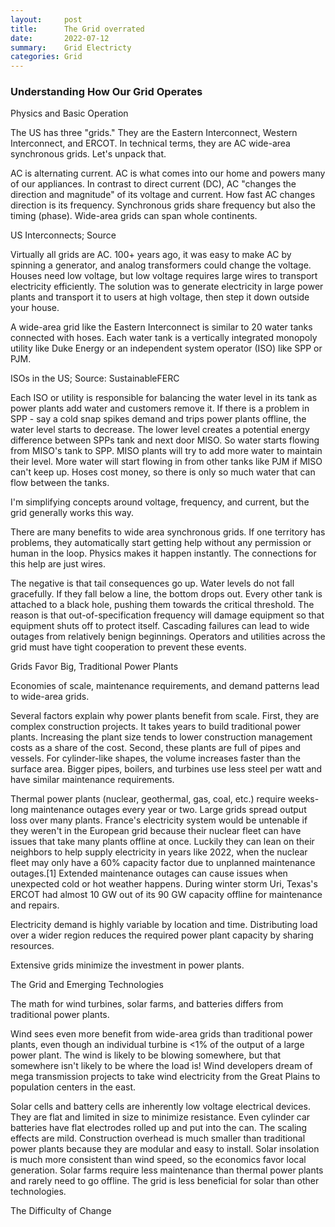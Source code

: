 ```yaml
---
layout:     post
title:      The Grid overrated
date:       2022-07-12
summary:    Grid Electricty
categories: Grid
---
```

### Understanding How Our Grid Operates

Physics and Basic Operation

The US has three "grids." They are the Eastern Interconnect, Western Interconnect, and ERCOT. In technical terms, they are AC wide-area synchronous grids. Let's unpack that.

AC is alternating current. AC is what comes into our home and powers many of our appliances. In contrast to direct current (DC), AC "changes the direction and magnitude" of its voltage and current. How fast AC changes direction is its frequency. Synchronous grids share frequency but also the timing (phase). Wide-area grids can span whole continents.




US Interconnects; Source


Virtually all grids are AC. 100+ years ago, it was easy to make AC by spinning a generator, and analog transformers could change the voltage. Houses need low voltage, but low voltage requires large wires to transport electricity efficiently. The solution was to generate electricity in large power plants and transport it to users at high voltage, then step it down outside your house.

A wide-area grid like the Eastern Interconnect is similar to 20 water tanks connected with hoses. Each water tank is a vertically integrated monopoly utility like Duke Energy or an independent system operator (ISO) like SPP or PJM.




ISOs in the US; Source: SustainableFERC


Each ISO or utility is responsible for balancing the water level in its tank as power plants add water and customers remove it. If there is a problem in SPP - say a cold snap spikes demand and trips power plants offline, the water level starts to decrease. The lower level creates a potential energy difference between SPPs tank and next door MISO. So water starts flowing from MISO's tank to SPP. MISO plants will try to add more water to maintain their level. More water will start flowing in from other tanks like PJM if MISO can't keep up. Hoses cost money, so there is only so much water that can flow between the tanks.

I'm simplifying concepts around voltage, frequency, and current, but the grid generally works this way.

There are many benefits to wide area synchronous grids. If one territory has problems, they automatically start getting help without any permission or human in the loop. Physics makes it happen instantly. The connections for this help are just wires.

The negative is that tail consequences go up. Water levels do not fall gracefully. If they fall below a line, the bottom drops out. Every other tank is attached to a black hole, pushing them towards the critical threshold. The reason is that out-of-specification frequency will damage equipment so that equipment shuts off to protect itself. Cascading failures can lead to wide outages from relatively benign beginnings. Operators and utilities across the grid must have tight cooperation to prevent these events.

Grids Favor Big, Traditional Power Plants

Economies of scale, maintenance requirements, and demand patterns lead to wide-area grids.

Several factors explain why power plants benefit from scale. First, they are complex construction projects. It takes years to build traditional power plants. Increasing the plant size tends to lower construction management costs as a share of the cost. Second, these plants are full of pipes and vessels. For cylinder-like shapes, the volume increases faster than the surface area. Bigger pipes, boilers, and turbines use less steel per watt and have similar maintenance requirements.

Thermal power plants (nuclear, geothermal, gas, coal, etc.) require weeks-long maintenance outages every year or two. Large grids spread output loss over many plants. France's electricity system would be untenable if they weren't in the European grid because their nuclear fleet can have issues that take many plants offline at once. Luckily they can lean on their neighbors to help supply electricity in years like 2022, when the nuclear fleet may only have a 60% capacity factor due to unplanned maintenance outages.[1] Extended maintenance outages can cause issues when unexpected cold or hot weather happens. During winter storm Uri, Texas's ERCOT had almost 10 GW out of its 90 GW capacity offline for maintenance and repairs.

Electricity demand is highly variable by location and time. Distributing load over a wider region reduces the required power plant capacity by sharing resources.

Extensive grids minimize the investment in power plants.

The Grid and Emerging Technologies

The math for wind turbines, solar farms, and batteries differs from traditional power plants.

Wind sees even more benefit from wide-area grids than traditional power plants, even though an individual turbine is <1% of the output of a large power plant. The wind is likely to be blowing somewhere, but that somewhere isn't likely to be where the load is! Wind developers dream of mega transmission projects to take wind electricity from the Great Plains to population centers in the east.

Solar cells and battery cells are inherently low voltage electrical devices. They are flat and limited in size to minimize resistance. Even cylinder car batteries have flat electrodes rolled up and put into the can. The scaling effects are mild. Construction overhead is much smaller than traditional power plants because they are modular and easy to install. Solar insolation is much more consistent than wind speed, so the economics favor local generation. Solar farms require less maintenance than thermal power plants and rarely need to go offline. The grid is less beneficial for solar than other technologies.

The Difficulty of Change


